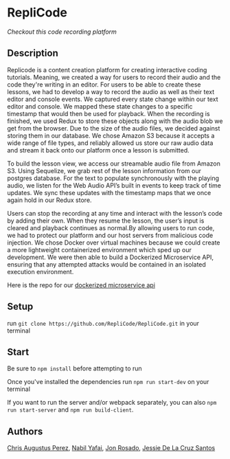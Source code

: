 # RepliCode

_Checkout this code recording platform_

## Description

Replicode is a content creation platform for creating interactive coding tutorials. Meaning, we created a way for users to record their audio and the code they're writing in an editor. For users to be able to create these lessons, we had to develop a way to record the audio as well as their text editor and console events. We captured every state change within our text editor and console. We mapped these state changes to a specific timestamp that would then be used for playback. When the recording is finished, we used Redux to store these objects along with the audio blob we get from the browser. Due to the size of the audio files, we decided against storing them in our database. We chose Amazon S3 because it accepts a wide range of file types, and reliably allowed us store our raw audio data and stream it back onto our platform once a lesson is submitted.

To build the lesson view, we access our streamable audio file from Amazon S3. Using Sequelize, we grab rest of the lesson information from our postgres database. For the text to populate synchronously with the playing audio, we listen for the Web Audio API’s built in events to keep track of time updates. We sync these updates with the timestamp maps that we once again hold in our Redux store.

Users can stop the recording at any time and interact with the lesson’s code by adding their own. When they resume the lesson, the user’s input is cleared and playback continues as normal.By allowing users to run code, we had to protect our platform and our host servers from malicious code injection. We chose Docker over virtual machines because we could create a more lightweight containerized environment which sped up our development. We were then able to build a Dockerized Microservice API, ensuring that any attempted attacks would be contained in an isolated execution environment.

Here is the repo for our [dockerized microservice api](https://github.com/RepliCode/DockerApi)

## Setup

run `git clone https://github.com/RepliCode/RepliCode.git` in your terminal

## Start

Be sure to `npm install` before attempting to run

Once you've installed the dependencies run `npm run start-dev` on your terminal

If you want to run the server and/or webpack separately, you can also `npm run start-server` and `npm run build-client`.

## Authors

[Chris Augustus Perez](https://github.com/chrisauinmotion), [Nabil Yafai](https://github.com/na-ya), [Jon Rosado](https://github.com/johnnybee4e), [ Jessie De La Cruz Santos](https://github.com/jessdelacruzsantos)
